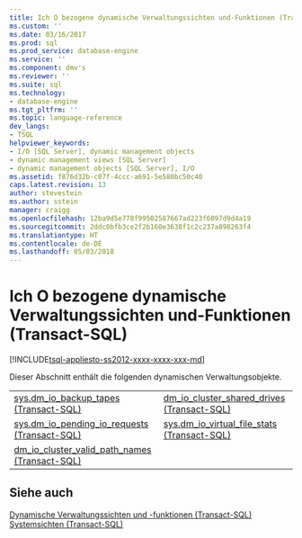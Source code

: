 ```yaml
---
title: Ich O bezogene dynamische Verwaltungssichten und-Funktionen (Transact-SQL) | Microsoft Docs
ms.custom: ''
ms.date: 03/16/2017
ms.prod: sql
ms.prod_service: database-engine
ms.service: ''
ms.component: dmv's
ms.reviewer: ''
ms.suite: sql
ms.technology:
- database-engine
ms.tgt_pltfrm: ''
ms.topic: language-reference
dev_langs:
- TSQL
helpviewer_keywords:
- I/O [SQL Server], dynamic management objects
- dynamic management views [SQL Server]
- dynamic management objects [SQL Server], I/O
ms.assetid: f876d32b-c07f-4ccc-a691-5e580bc50c40
caps.latest.revision: 13
author: stevestein
ms.author: sstein
manager: craigg
ms.openlocfilehash: 12ba9d5e778f99502587667ad223f6097d9d4a19
ms.sourcegitcommit: 2ddc0bfb3ce2f2b160e3638f1c2c237a898263f4
ms.translationtype: HT
ms.contentlocale: de-DE
ms.lasthandoff: 05/03/2018
---
```

# <a name="i-o-related-dynamic-management-views-and-functions-transact-sql"></a>Ich O bezogene dynamische Verwaltungssichten und-Funktionen (Transact-SQL)
[!INCLUDE[tsql-appliesto-ss2012-xxxx-xxxx-xxx-md](../../includes/tsql-appliesto-ss2012-xxxx-xxxx-xxx-md.md)]

  Dieser Abschnitt enthält die folgenden dynamischen Verwaltungsobjekte.  
  
|||  
|-|-|  
|[sys.dm_io_backup_tapes &#40;Transact-SQL&#41;](../../relational-databases/system-dynamic-management-views/sys-dm-io-backup-tapes-transact-sql.md)|[dm_io_cluster_shared_drives &#40;Transact-SQL&#41;](../../relational-databases/system-dynamic-management-views/sys-dm-io-cluster-shared-drives-transact-sql.md)|  
|[sys.dm_io_pending_io_requests &#40;Transact-SQL&#41;](../../relational-databases/system-dynamic-management-views/sys-dm-io-pending-io-requests-transact-sql.md)|[sys.dm_io_virtual_file_stats &#40;Transact-SQL&#41;](../../relational-databases/system-dynamic-management-views/sys-dm-io-virtual-file-stats-transact-sql.md)|  
|[dm_io_cluster_valid_path_names &#40;Transact-SQL&#41;](../../relational-databases/system-dynamic-management-views/sys-dm-io-cluster-valid-path-names-transact-sql.md)||  
  
## <a name="see-also"></a>Siehe auch  
 [Dynamische Verwaltungssichten und -funktionen &#40;Transact-SQL&#41;](~/relational-databases/system-dynamic-management-views/system-dynamic-management-views.md)   
 [Systemsichten &#40;Transact-SQL&#41;](http://msdn.microsoft.com/library/35a6161d-7f43-4e00-bcd3-3091f2015e90)  
  
  
